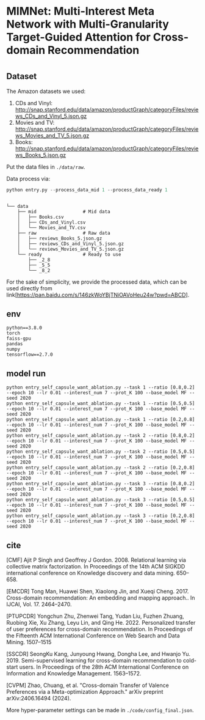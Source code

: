 # MIMNet: Multi-Interest Meta Network with Multi-Granularity Target-Guided Attention for Cross-domain Recommendation
#

## Dataset

The Amazon datasets we used: 
1. CDs and Vinyl: http://snap.stanford.edu/data/amazon/productGraph/categoryFiles/reviews_CDs_and_Vinyl_5.json.gz
2. Movies and TV: http://snap.stanford.edu/data/amazon/productGraph/categoryFiles/reviews_Movies_and_TV_5.json.gz  
3. Books: http://snap.stanford.edu/data/amazon/productGraph/categoryFiles/reviews_Books_5.json.gz

Put the data files in `./data/raw`.

Data process via:
```python
python entry.py --process_data_mid 1 --process_data_ready 1
```
```

└── data
    ├── mid                 # Mid data
    │   ├── Books.csv
    │   ├── CDs_and_Vinyl.csv
    │   └── Movies_and_TV.csv
    ├── raw                 # Raw data
    │   ├── reviews_Books_5.json.gz
    │   ├── reviews_CDs_and_Vinyl_5.json.gz
    │   └── reviews_Movies_and_TV_5.json.gz
    └── ready               # Ready to use
        ├── _2_8
        ├── _5_5
        └── _8_2

```
For the sake of simplicity, we provide the processed data, which can be used directly from link[https://pan.baidu.com/s/146zkWoYBjTNiOAVoHeu24w?pwd=ABCD].

## env
```
python==3.8.0
torch
faiss-gpu
pandas
numpy
tensorflow==2.7.0
```
## model run 
```
python entry_self_capsule_want_ablation.py --task 1 --ratio [0.8,0.2] --epoch 10 --lr 0.01 --interest_num 7 --prot_K 100 --base_model MF --seed 2020  
python entry_self_capsule_want_ablation.py --task 1 --ratio [0.5,0.5] --epoch 10 --lr 0.01 --interest_num 7 --prot_K 100 --base_model MF --seed 2020  
python entry_self_capsule_want_ablation.py --task 1 --ratio [0.2,0.8] --epoch 10 --lr 0.01 --interest_num 7 --prot_K 100 --base_model MF --seed 2020  
python entry_self_capsule_want_ablation.py --task 2 --ratio [0.8,0.2] --epoch 10 --lr 0.01 --interest_num 7 --prot_K 100 --base_model MF --seed 2020  
python entry_self_capsule_want_ablation.py --task 2 --ratio [0.5,0.5] --epoch 10 --lr 0.01 --interest_num 7 --prot_K 100 --base_model MF --seed 2020  
python entry_self_capsule_want_ablation.py --task 2 --ratio [0.2,0.8] --epoch 10 --lr 0.01 --interest_num 7 --prot_K 100 --base_model MF --seed 2020  
python entry_self_capsule_want_ablation.py --task 3 --ratio [0.8,0.2] --epoch 10 --lr 0.01 --interest_num 7 --prot_K 100 --base_model MF --seed 2020  
python entry_self_capsule_want_ablation.py --task 3 --ratio [0.5,0.5] --epoch 10 --lr 0.01 --interest_num 7 --prot_K 100 --base_model MF --seed 2020  
python entry_self_capsule_want_ablation.py --task 3 --ratio [0.2,0.8] --epoch 10 --lr 0.01 --interest_num 7 --prot_K 100 --base_model MF --seed 2020  
```
## cite
[CMF] Ajit P Singh and Geoffrey J Gordon. 2008. Relational learning via collective matrix factorization. In Proceedings of the 14th ACM SIGKDD international conference on Knowledge discovery and data mining. 650–658.


[EMCDR] Tong Man, Huawei Shen, Xiaolong Jin, and Xueqi Cheng. 2017. Cross-domain recommendation: An embedding and mapping approach.. In IJCAI, Vol. 17. 2464–2470.


[PTUPCDR] Yongchun Zhu, Zhenwei Tang, Yudan Liu, Fuzhen Zhuang, Ruobing Xie, Xu Zhang, Leyu Lin, and Qing He. 2022. Personalized transfer of user preferences for cross-domain recommendation. In Proceedings of the Fifteenth ACM International Conference on Web Search and Data Mining. 1507–1515


[SSCDR] SeongKu Kang, Junyoung Hwang, Dongha Lee, and Hwanjo Yu. 2019. Semi-supervised learning for cross-domain recommendation to cold-start users. In Proceedings of the 28th ACM International Conference on Information and Knowledge Management. 1563–1572.


[CVPM] Zhao, Chuang, et al. "Cross-domain Transfer of Valence Preferences via a Meta-optimization Approach." arXiv preprint arXiv:2406.16494 (2024).


More hyper-parameter settings can be made in `./code/config_final.json`.
